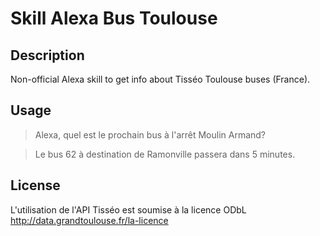 # Skill Alexa Bus Toulouse

## Description

Non-official Alexa skill to get info about Tisséo Toulouse buses (France).

## Usage

> Alexa, quel est le prochain bus à l'arrêt Moulin Armand?

> Le bus 62 à destination de Ramonville passera dans 5 minutes.

## License

L'utilisation de l'API Tisséo est soumise à la licence ODbL <http://data.grandtoulouse.fr/la-licence>